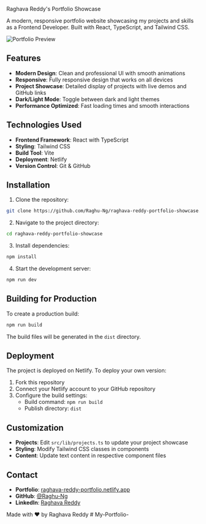 Raghava Reddy's Portfolio Showcase

A modern, responsive portfolio website showcasing my projects and skills as a Frontend Developer. Built with React, TypeScript, and Tailwind CSS.

![Portfolio Preview](/uploads/4e4dad60-4605-4b3f-b805-11655ff3853b.png)

## Features

- **Modern Design**: Clean and professional UI with smooth animations
- **Responsive**: Fully responsive design that works on all devices
- **Project Showcase**: Detailed display of projects with live demos and GitHub links
- **Dark/Light Mode**: Toggle between dark and light themes
- **Performance Optimized**: Fast loading times and smooth interactions

##  Technologies Used

- **Frontend Framework**: React with TypeScript
- **Styling**: Tailwind CSS
- **Build Tool**: Vite
- **Deployment**: Netlify
- **Version Control**: Git & GitHub

## Installation

1. Clone the repository:
```bash
git clone https://github.com/Raghu-Ng/raghava-reddy-portfolio-showcase.git
```

2. Navigate to the project directory:
```bash
cd raghava-reddy-portfolio-showcase
```

3. Install dependencies:
```bash
npm install
```

4. Start the development server:
```bash
npm run dev
```

##  Building for Production

To create a production build:

```bash
npm run build
```

The build files will be generated in the `dist` directory.

## Deployment

The project is deployed on Netlify. To deploy your own version:

1. Fork this repository
2. Connect your Netlify account to your GitHub repository
3. Configure the build settings:
   - Build command: `npm run build`
   - Publish directory: `dist`

##  Customization

- **Projects**: Edit `src/lib/projects.ts` to update your project showcase
- **Styling**: Modify Tailwind CSS classes in components
- **Content**: Update text content in respective component files

## Contact

- **Portfolio**: [raghava-reddy-portfolio.netlify.app](https://raghava-reddy-portfolio.netlify.app)
- **GitHub**: [@Raghu-Ng](https://github.com/Raghu-Ng)
- **LinkedIn**: [Raghava Reddy](https://www.linkedin.com/in/raghava-reddy-ng/)


Made with ❤️ by Raghava Reddy
#   M y - P o r t f o l i o - 
 
 
